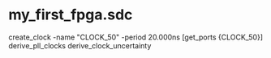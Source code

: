 # my_first_fpga.sdc

create_clock -name "CLOCK_50" -period 20.000ns [get_ports {CLOCK_50}]
derive_pll_clocks
derive_clock_uncertainty
